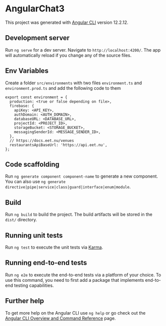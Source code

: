# AngularChat3

This project was generated with [Angular CLI](https://github.com/angular/angular-cli) version 12.2.12.

## Development server

Run `ng serve` for a dev server. Navigate to `http://localhost:4200/`. The app will automatically reload if you change any of the source files.

## Env Variables

Create a folder `src/environments` with two files `environment.ts` and `environment.prod.ts` and add the following code to them

```
export const environment = {
  production: <true or false depending on file>,
  firebase: {
    apiKey: <API_KEY>,
    authDomain: <AUTH_DOMAIN>,
    databaseURL: <DATABASE_URL>,
    projectId: <PROJECT_ID>,
    storageBucket: <STORAGE_BUCKET>,
    messagingSenderId: <MESSAGE_SENDER_ID>,
  },
  // https://docs.eet.nu/venues
  restaurantsApiBaseUrl: 'https://api.eet.nu',
};
```

## Code scaffolding

Run `ng generate component component-name` to generate a new component. You can also use `ng generate directive|pipe|service|class|guard|interface|enum|module`.

## Build

Run `ng build` to build the project. The build artifacts will be stored in the `dist/` directory.

## Running unit tests

Run `ng test` to execute the unit tests via [Karma](https://karma-runner.github.io).

## Running end-to-end tests

Run `ng e2e` to execute the end-to-end tests via a platform of your choice. To use this command, you need to first add a package that implements end-to-end testing capabilities.

## Further help

To get more help on the Angular CLI use `ng help` or go check out the [Angular CLI Overview and Command Reference](https://angular.io/cli) page.
